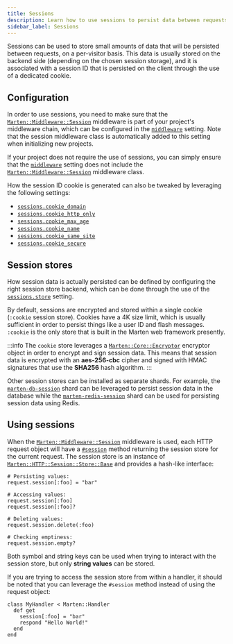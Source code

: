 ```yaml
---
title: Sessions
description: Learn how to use sessions to persist data between requests.
sidebar_label: Sessions
---
```


Sessions can be used to store small amounts of data that will be persisted between requests, on a per-visitor basis. This data is usually stored on the backend side (depending on the chosen session storage), and it is associated with a session ID that is persisted on the client through the use of a dedicated cookie.

## Configuration

In order to use sessions, you need to make sure that the [`Marten::Middleware::Session`](pathname:///api/0.5/Marten/Middleware/Session.html) middleware is part of your project's middleware chain, which can be configured in the [`middleware`](../development/reference/settings.md#middleware) setting. Note that the session middleware class is automatically added to this setting when initializing new projects.

If your project does not require the use of sessions, you can simply ensure that the [`middleware`](../development/reference/settings.md#middleware) setting does not include the [`Marten::Middleware::Session`](pathname:///api/0.5/Marten/Middleware/Session.html) middleware class.

How the session ID cookie is generated can also be tweaked by leveraging the following settings:

* [`sessions.cookie_domain`](../development/reference/settings.md#cookie_domain-1)
* [`sessions.cookie_http_only`](../development/reference/settings.md#cookie_http_only-1)
* [`sessions.cookie_max_age`](../development/reference/settings.md#cookie_max_age-1)
* [`sessions.cookie_name`](../development/reference/settings.md#cookie_name-1)
* [`sessions.cookie_same_site`](../development/reference/settings.md#cookie_same_site-1)
* [`sessions.cookie_secure`](../development/reference/settings.md#cookie_secure-1)

## Session stores

How session data is actually persisted can be defined by configuring the right session store backend, which can be done through the use of the [`sessions.store`](../development/reference/settings.md#store) setting.

By default, sessions are encrypted and stored within a single cookie (`:cookie` session store). Cookies have a 4K size limit, which is usually sufficient in order to persist things like a user ID and flash messages. `:cookie` is the only store that is built in the Marten web framework presently.

:::info
The `cookie` store leverages a [`Marten::Core::Encryptor`](pathname:///api/0.5/Marten/Core/Encryptor.html) encryptor object in order to encrypt and sign session data. This means that session data is encrypted with an **aes-256-cbc** cipher and signed with HMAC signatures that use the **SHA256** hash algorithm.
:::

Other session stores can be installed as separate shards. For example, the [`marten-db-session`](https://github.com/martenframework/marten-db-session) shard can be leveraged to persist session data in the database while the [`marten-redis-session`](https://github.com/martenframework/marten-redis-session) shard can be used for persisting session data using Redis.

## Using sessions

When the [`Marten::Middleware::Session`](pathname:///api/0.5/Marten/Middleware/Session.html) middleware is used, each HTTP request object will have a [`#session`](pathname:///api/0.5//Marten/HTTP/Request.html#session-instance-method) method returning the session store for the current request. The session store is an instance of [`Marten::HTTP::Session::Store::Base`](pathname:///api/0.5/Marten/HTTP/Session/Store/Base.html) and provides a hash-like interface:

```crystal
# Persisting values:
request.session[:foo] = "bar"

# Accessing values:
request.session[:foo]
request.session[:foo]?

# Deleting values:
request.session.delete(:foo)

# Checking emptiness:
request.session.empty?
```

Both symbol and string keys can be used when trying to interact with the session store, but only **string values** can be stored.

If you are trying to access the session store from within a handler, it should be noted that you can leverage the `#session` method instead of using the request object:

```crystal
class MyHandler < Marten::Handler
  def get
    session[:foo] = "bar"
    respond "Hello World!"
  end
end
```
